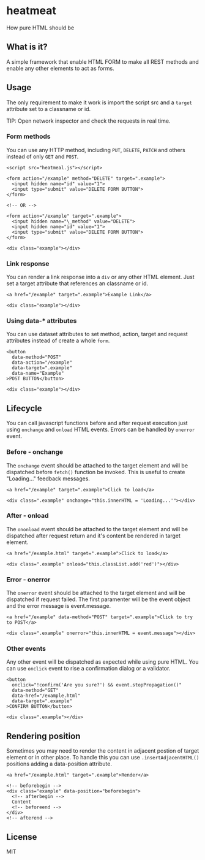 # heatmeat
How pure HTML should be

What is it?
-----------

A simple framework that enable HTML FORM to make all REST methods and enable any other elements to act as forms.

Usage
-----

The only requirement to make it work is import the script src and a `target` attribute set to a classname or id.

TIP: Open network inspector and check the requests in real time.

### Form methods

You can use any HTTP method, including `PUT`, `DELETE`, `PATCH` and others instead of only `GET` and `POST`.

```
<script src="heatmeal.js"></script>

<form action="/example" method="DELETE" target=".example">
  <input hidden name="id" value="1">
  <input type="submit" value="DELETE FORM BUTTON">
</form>

<!-- OR -->

<form action="/example" target=".example">
  <input hidden name="\_method" value="DELETE">
  <input hidden name="id" value="1">
  <input type="submit" value="DELETE FORM BUTTON">
</form>

<div class="example"></div>
```

### Link response

You can render a link response into a `div` or any other HTML element. Just set a target attribute that references an classname or id.

```
<a href="/example" target=".example">Example Link</a>

<div class="example"></div>
```

### Using data-\* attributes

You can use dataset attributes to set method, action, target and request attributes instead of create a whole `form`.

```
<button
  data-method="POST"
  data-action="/example"
  data-target=".example"
  data-name="Example"
>POST BUTTON</button>

<div class="example"></div>
```

Lifecycle
---------

You can call javascript functions before and after request execution just using `onchange` and `onload` HTML events. Errors can be handled by `onerror` event.

### Before - onchange

The `onchange` event should be attached to the target element and will be dispatched before `fetch()` function be invoked. This is useful to create "Loading..." feedback messages.

```
<a href="/example" target=".example">Click to load</a>

<div class=".example" onchange="this.innerHTML = 'Loading...'"></div>
```

### After - onload

The `ononload` event should be attached to the target element and will be dispatched after request return and it's content be rendered in target element.

```
<a href="/example.html" target=".example">Click to load</a>

<div class=".example" onload="this.classList.add('red')"></div>
```

### Error - onerror

The `onerror` event should be attached to the target element and will be dispatched if request failed. The first paramenter will be the event object and the error message is event.message.

```
<a href="/example" data-method="POST" target=".example">Click to try to POST</a>

<div class=".example" onerror="this.innerHTML = event.message"></div>
```

### Other events

Any other event will be dispatched as expected while using pure HTML. You can use `onclick` event to rise a confirmation dialog or a validator.

```
<button
  onclick="!confirm('Are you sure?') && event.stopPropagation()"
  data-method="GET"
  data-href="/example.html"
  data-target=".example"
>CONFIRM BUTTON</button>

<div class=".example"></div>
```

Rendering position
------------------

Sometimes you may need to render the content in adjacent postion of target element or in other place. To handle this you can use `.insertAdjacentHTML()` positions adding a data-position attribute.

```
<a href="/example.html" target=".example">Render</a>

<!-- beforebegin -->
<div class="example" data-position="beforebegin">
  <!-- afterbegin -->
  Content
  <!-- beforeend -->
</div>
<!-- afterend -->
```

License
-------

MIT

